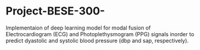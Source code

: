 # Project-BESE-300-
Implementaion of deep learning model for modal fusion of Electrocardiogram (ECG) and Photoplethysmogram (PPG) signals inorder to predict dyastolic and systolic blood pressure (dbp and sap, respectively).
